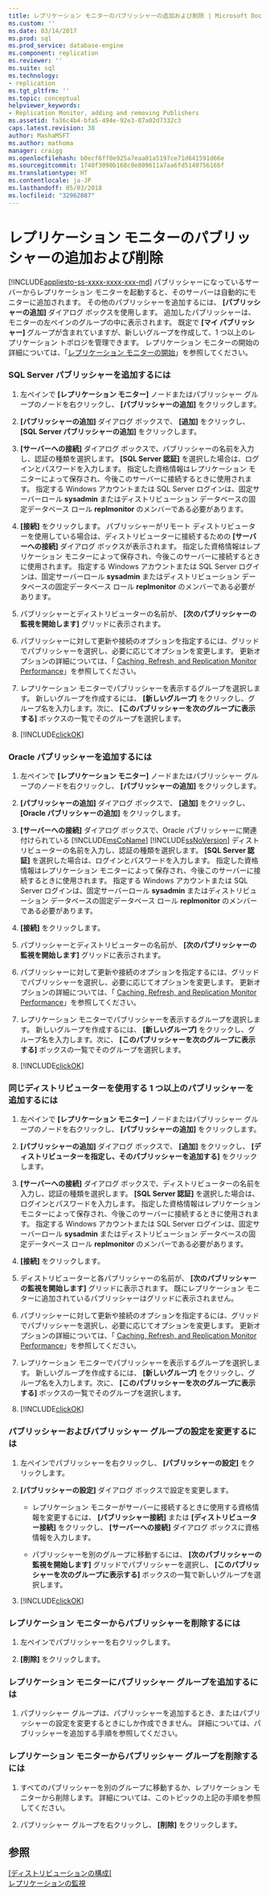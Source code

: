 ```yaml
---
title: レプリケーション モニターのパブリッシャーの追加および削除 | Microsoft Docs
ms.custom: ''
ms.date: 03/14/2017
ms.prod: sql
ms.prod_service: database-engine
ms.component: replication
ms.reviewer: ''
ms.suite: sql
ms.technology:
- replication
ms.tgt_pltfrm: ''
ms.topic: conceptual
helpviewer_keywords:
- Replication Monitor, adding and removing Publishers
ms.assetid: fa36c4b4-bfa5-494e-92e3-07a02d7332c3
caps.latest.revision: 38
author: MashaMSFT
ms.author: mathoma
manager: craigg
ms.openlocfilehash: b0ecf6ff0e925a7eaa01a5197ce71d641591d66e
ms.sourcegitcommit: 1740f3090b168c0e809611a7aa6fd514075616bf
ms.translationtype: HT
ms.contentlocale: ja-JP
ms.lasthandoff: 05/03/2018
ms.locfileid: "32962087"
---
```

# <a name="add-and-remove-publishers-from-replication-monitor"></a>レプリケーション モニターのパブリッシャーの追加および削除
[!INCLUDE[appliesto-ss-xxxx-xxxx-xxx-md](../../../includes/appliesto-ss-xxxx-xxxx-xxx-md.md)]
  パブリッシャーになっているサーバーからレプリケーション モニターを起動すると、そのサーバーは自動的にモニターに追加されます。 その他のパブリッシャーを追加するには、 **[パブリッシャーの追加]** ダイアログ ボックスを使用します。 追加したパブリッシャーは、モニターの左ペインのグループの中に表示されます。 既定で **[マイ パブリッシャー]** グループが含まれていますが、新しいグループを作成して、1 つ以上のレプリケーション トポロジを管理できます。 レプリケーション モニターの開始の詳細については、「[レプリケーション モニターの開始](../../../relational-databases/replication/monitor/start-the-replication-monitor.md)」を参照してください。  
  
### <a name="to-add-a-sql-server-publisher"></a>SQL Server パブリッシャーを追加するには  
  
1.  左ペインで **[レプリケーション モニター]** ノードまたはパブリッシャー グループのノードを右クリックし、 **[パブリッシャーの追加]** をクリックします。  
  
2.  **[パブリッシャーの追加]** ダイアログ ボックスで、 **[追加]** をクリックし、 **[SQL Server パブリッシャーの追加]** をクリックします。  
  
3.  **[サーバーへの接続]** ダイアログ ボックスで、パブリッシャーの名前を入力し、認証の種類を選択します。 **[SQL Server 認証]** を選択した場合は、ログインとパスワードを入力します。 指定した資格情報はレプリケーション モニターによって保存され、今後このサーバーに接続するときに使用されます。 指定する Windows アカウントまたは SQL Server ログインは、固定サーバーロール **sysadmin** またはディストリビューション データベースの固定データベース ロール **replmonitor** のメンバーである必要があります。  
  
4.  **[接続]** をクリックします。 パブリッシャーがリモート ディストリビューターを使用している場合は、ディストリビューターに接続するための **[サーバーへの接続]** ダイアログ ボックスが表示されます。 指定した資格情報はレプリケーション モニターによって保存され、今後このサーバーに接続するときに使用されます。 指定する Windows アカウントまたは SQL Server ログインは、固定サーバーロール **sysadmin** またはディストリビューション データベースの固定データベース ロール **replmonitor** のメンバーである必要があります。  
  
5.  パブリッシャーとディストリビューターの名前が、 **[次のパブリッシャーの監視を開始します]** グリッドに表示されます。  
  
6.  パブリッシャーに対して更新や接続のオプションを指定するには、グリッドでパブリッシャーを選択し、必要に応じてオプションを変更します。 更新オプションの詳細については、「 [Caching, Refresh, and Replication Monitor Performance](../../../relational-databases/replication/monitor/caching-refresh-and-replication-monitor-performance.md)」を参照してください。  
  
7.  レプリケーション モニターでパブリッシャーを表示するグループを選択します。 新しいグループを作成するには、 **[新しいグループ]** をクリックし、グループ名を入力します。次に、 **[このパブリッシャーを次のグループに表示する]** ボックスの一覧でそのグループを選択します。  
  
8.  [!INCLUDE[clickOK](../../../includes/clickok-md.md)]  
  
### <a name="to-add-an-oracle-publisher"></a>Oracle パブリッシャーを追加するには  
  
1.  左ペインで **[レプリケーション モニター]** ノードまたはパブリッシャー グループのノードを右クリックし、 **[パブリッシャーの追加]** をクリックします。  
  
2.  **[パブリッシャーの追加]** ダイアログ ボックスで、 **[追加]** をクリックし、 **[Oracle パブリッシャーの追加]** をクリックします。  
  
3.  **[サーバーへの接続]** ダイアログ ボックスで、Oracle パブリッシャーに関連付けられている [!INCLUDE[msCoName](../../../includes/msconame-md.md)] [!INCLUDE[ssNoVersion](../../../includes/ssnoversion-md.md)] ディストリビューターの名前を入力し、認証の種類を選択します。 **[SQL Server 認証]** を選択した場合は、ログインとパスワードを入力します。 指定した資格情報はレプリケーション モニターによって保存され、今後このサーバーに接続するときに使用されます。 指定する Windows アカウントまたは SQL Server ログインは、固定サーバーロール **sysadmin** またはディストリビューション データベースの固定データベース ロール **replmonitor** のメンバーである必要があります。  
  
4.  **[接続]** をクリックします。  
  
5.  パブリッシャーとディストリビューターの名前が、 **[次のパブリッシャーの監視を開始します]** グリッドに表示されます。  
  
6.  パブリッシャーに対して更新や接続のオプションを指定するには、グリッドでパブリッシャーを選択し、必要に応じてオプションを変更します。 更新オプションの詳細については、「 [Caching, Refresh, and Replication Monitor Performance](../../../relational-databases/replication/monitor/caching-refresh-and-replication-monitor-performance.md)」を参照してください。  
  
7.  レプリケーション モニターでパブリッシャーを表示するグループを選択します。 新しいグループを作成するには、 **[新しいグループ]** をクリックし、グループ名を入力します。次に、 **[このパブリッシャーを次のグループに表示する]** ボックスの一覧でそのグループを選択します。  
  
8.  [!INCLUDE[clickOK](../../../includes/clickok-md.md)]  
  
### <a name="to-add-one-or-more-publishers-that-use-the-same-distributor"></a>同じディストリビューターを使用する 1 つ以上のパブリッシャーを追加するには  
  
1.  左ペインで **[レプリケーション モニター]** ノードまたはパブリッシャー グループのノードを右クリックし、 **[パブリッシャーの追加]** をクリックします。  
  
2.  **[パブリッシャーの追加]** ダイアログ ボックスで、 **[追加]** をクリックし、 **[ディストリビューターを指定し、そのパブリッシャーを追加する]** をクリックします。  
  
3.  **[サーバーへの接続]** ダイアログ ボックスで、ディストリビューターの名前を入力し、認証の種類を選択します。 **[SQL Server 認証]** を選択した場合は、ログインとパスワードを入力します。 指定した資格情報はレプリケーション モニターによって保存され、今後このサーバーに接続するときに使用されます。 指定する Windows アカウントまたは SQL Server ログインは、固定サーバーロール **sysadmin** またはディストリビューション データベースの固定データベース ロール **replmonitor** のメンバーである必要があります。  
  
4.  **[接続]** をクリックします。  
  
5.  ディストリビューターと各パブリッシャーの名前が、 **[次のパブリッシャーの監視を開始します]** グリッドに表示されます。 既にレプリケーション モニターに追加されているパブリッシャーはグリッドに表示されません。  
  
6.  パブリッシャーに対して更新や接続のオプションを指定するには、グリッドでパブリッシャーを選択し、必要に応じてオプションを変更します。 更新オプションの詳細については、「 [Caching, Refresh, and Replication Monitor Performance](../../../relational-databases/replication/monitor/caching-refresh-and-replication-monitor-performance.md)」を参照してください。  
  
7.  レプリケーション モニターでパブリッシャーを表示するグループを選択します。 新しいグループを作成するには、 **[新しいグループ]** をクリックし、グループ名を入力します。次に、 **[このパブリッシャーを次のグループに表示する]** ボックスの一覧でそのグループを選択します。  
  
8.  [!INCLUDE[clickOK](../../../includes/clickok-md.md)]  
  
### <a name="to-modify-settings-for-the-publisher-and-publisher-groups"></a>パブリッシャーおよびパブリッシャー グループの設定を変更するには  
  
1.  左ペインでパブリッシャーを右クリックし、 **[パブリッシャーの設定]** をクリックします。  
  
2.  **[パブリッシャーの設定]** ダイアログ ボックスで設定を変更します。  
  
    -   レプリケーション モニターがサーバーに接続するときに使用する資格情報を変更するには、 **[パブリッシャー接続]** または **[ディストリビューター接続]** をクリックし、 **[サーバーへの接続]** ダイアログ ボックスに資格情報を入力します。  
  
    -   パブリッシャーを別のグループに移動するには、 **[次のパブリッシャーの監視を開始します]** グリッドでパブリッシャーを選択し、 **[このパブリッシャーを次のグループに表示する]** ボックスの一覧で新しいグループを選択します。  
  
3.  [!INCLUDE[clickOK](../../../includes/clickok-md.md)]  
  
### <a name="to-remove-a-publisher-from-replication-monitor"></a>レプリケーション モニターからパブリッシャーを削除するには  
  
1.  左ペインでパブリッシャーを右クリックします。  
  
2.  **[削除]** をクリックします。  
  
### <a name="to-add-a-publisher-group-to-replication-monitor"></a>レプリケーション モニターにパブリッシャー グループを追加するには  
  
1.  パブリッシャー グループは、パブリッシャーを追加するとき、またはパブリッシャーの設定を変更するときにしか作成できません。 詳細については、パブリッシャーを追加する手順を参照してください。  
  
### <a name="to-remove-a-publisher-group-from-replication-monitor"></a>レプリケーション モニターからパブリッシャー グループを削除するには  
  
1.  すべてのパブリッシャーを別のグループに移動するか、レプリケーション モニターから削除します。 詳細については、このトピックの上記の手順を参照してください。  
  
2.  パブリッシャー グループを右クリックし、 **[削除]** をクリックします。  
  
## <a name="see-also"></a>参照  
 [[ディストリビューションの構成]](../../../relational-databases/replication/configure-distribution.md)   
 [レプリケーションの監視](../../../relational-databases/replication/monitor/monitoring-replication-overview.md)  
  
  

